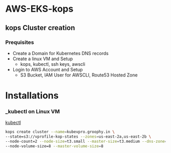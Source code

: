 # AWS-EKS-kops
## kops Cluster creation
### Prequisites

- Create a Domain for Kubernetes DNS records
- Create a linux VM and Setup
  - kops, kubectl, ssh keys, awscli
- Login to AWS Account and Setup
  - S3 Bucket, IAM User for AWSCLI, Route53 Hosted Zone

# Installations 

### _kubectl on Linux VM

[kubectl](https://docs.aws.amazon.com/eks/latest/userguide/install-kubectl.html)


```sh
kops create cluster --name=kubevpro.groophy.in \ 
--state=s3://vprofile-kop-states --zones=us-east-2a,us-east-2b \ 
--node-count=2 --node-size=t3.small --master-size=t3.medium --dns-zone=kubevpro.groophy.in \ 
--node-volume-size=8 --master-volume-size=8
```